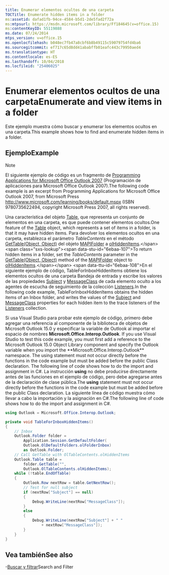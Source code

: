 ```yaml
---
title: Enumerar elementos ocultos de una carpeta
TOCTitle: Enumerate hidden items in a folder
ms:assetid: dafad1fb-94ce-4584-b5d1-2de5fad2f72a
ms:mtpsurl: https://msdn.microsoft.com/library/Ff184645(v=office.15)
ms:contentKeyID: 55119888
ms.date: 07/24/2014
mtps_version: v=office.15
ms.openlocfilehash: b048ec7fb47a8cbf6b8b49115c59079754fd4ba6
ms.sourcegitcommit: ef717c65d8dd41ababffb01eafc443c79950aed4
ms.translationtype: HT
ms.contentlocale: es-ES
ms.lasthandoff: 10/04/2018
ms.locfileid: "25406025"
---
```

# <a name="enumerate-hidden-items-in-a-folder"></a><span data-ttu-id="6ebaa-102">Enumerar elementos ocultos de una carpeta</span><span class="sxs-lookup"><span data-stu-id="6ebaa-102">Enumerate and view items in a folder</span></span>

<span data-ttu-id="6ebaa-103">Este ejemplo muestra cómo buscar y enumerar los elementos ocultos en una carpeta.</span><span class="sxs-lookup"><span data-stu-id="6ebaa-103">This example shows how to find and enumerate hidden items in a folder.</span></span>

## <a name="example"></a><span data-ttu-id="6ebaa-104">Ejemplo</span><span class="sxs-lookup"><span data-stu-id="6ebaa-104">Example</span></span>

> [!NOTE] 
> <span data-ttu-id="6ebaa-105">El siguiente ejemplo de código es un fragmento de [Programming Applications for Microsoft Office Outlook 2007](https://www.amazon.com/gp/product/0735622493?ie=UTF8&tag=msmsdn-20&linkCode=as2&camp=1789&creative=9325&creativeASIN=0735622493) (Programación de aplicaciones para Microsoft Office Outlook 2007).</span><span class="sxs-lookup"><span data-stu-id="6ebaa-105">The following code example is an excerpt from Programming Applications for Microsoft Office Outlook 2007, from  Microsoft Press http://www.microsoft.com/learning/books/default.mspx  (ISBN 9780735622494, copyright Microsoft Press 2007, all rights reserved).</span></span>

<span data-ttu-id="6ebaa-106">Una característica del objeto [Table](https://msdn.microsoft.com/library/bb652856\(v=office.15\)), que representa un conjunto de elementos en una carpeta, es que puede contener elementos ocultos.</span><span class="sxs-lookup"><span data-stu-id="6ebaa-106">One feature of the [Table](https://msdn.microsoft.com/library/bb652856\(v=office.15\)) object, which represents a set of items in a folder, is that it may have hidden items.</span></span> <span data-ttu-id="6ebaa-107">Para devolver los elementos ocultos en una carpeta, establezca el parámetro *TableContents* en el método [GetTable(Object, Object)](https://msdn.microsoft.com/library/bb612592\(v=office.15\)) del objeto [MAPIFolder](https://msdn.microsoft.com/library/bb624369\(v=office.15\)) a [olHiddenItems](https://msdn.microsoft.com/library/bb622801\(v=office.15\)).</span><span class="sxs-lookup"><span data-stu-id="6ebaa-107">To return hidden items in a folder, set the *TableContents* parameter in the [GetTable(Object, Object)](https://msdn.microsoft.com/library/bb612592\(v=office.15\)) method of the [MAPIFolder](https://msdn.microsoft.com/library/bb624369\(v=office.15\)) object to [olHiddenItems](https://msdn.microsoft.com/library/bb622801\(v=office.15\)).</span></span> <span data-ttu-id="6ebaa-108">En el siguiente ejemplo de código, TableForInboxHiddenItems obtiene los elementos ocultos de una carpeta Bandeja de entrada y escribe los valores de las propiedades [Subject](https://msdn.microsoft.com/library/bb611353\(v=office.15\)) y [MessageClass](https://msdn.microsoft.com/library/bb645845\(v=office.15\)) de cada elemento oculto a los agentes de escucha de seguimiento de la colección [Listeners](https://msdn.microsoft.com/library/system.diagnostics.debug.listeners.aspx).</span><span class="sxs-lookup"><span data-stu-id="6ebaa-108">In the following code example, TableForInboxHiddenItems obtains the hidden items of an Inbox folder, and writes the values of the [Subject](https://msdn.microsoft.com/library/bb611353\(v=office.15\)) and [MessageClass](https://msdn.microsoft.com/library/bb645845\(v=office.15\)) properties for each hidden item to the trace listeners of the [Listeners](https://msdn.microsoft.com/library/system.diagnostics.debug.listeners.aspx) collection.</span></span>

<span data-ttu-id="6ebaa-109">Si usa Visual Studio para probar este ejemplo de código, primero debe agregar una referencia al componente de la biblioteca de objetos de Microsoft Outlook 15.0 y especificar la variable de Outlook al importar el espacio de nombres **Microsoft.Office.Interop.Outlook**.</span><span class="sxs-lookup"><span data-stu-id="6ebaa-109">
    If you use Visual Studio to test this code example, you must first add a reference to the Microsoft Outlook 15.0 Object Library component and specify the Outlook variable when you import the \*\*Microsoft.Office.Interop.Outlook\*\* namespace. The using statement must not occur directly before the functions in the code example but must be added before the public Class declaration. The following line of code shows how to do the import and assignment in C#.
</span></span> <span data-ttu-id="6ebaa-110">La instrucción **using** no debe producirse directamente antes de las funciones en el ejemplo de código, pero debe agregarse antes de la declaración de clase pública.</span><span class="sxs-lookup"><span data-stu-id="6ebaa-110">The **using** statement must not occur directly before the functions in the code example but must be added before the public Class declaration.</span></span> <span data-ttu-id="6ebaa-111">La siguiente línea de código muestra cómo llevar a cabo la importación y la asignación en C\#.</span><span class="sxs-lookup"><span data-stu-id="6ebaa-111">The following line of code shows how to do the import and assignment in C\#.</span></span>

```csharp
using Outlook = Microsoft.Office.Interop.Outlook;
```


```csharp
private void TableForInboxHiddenItems()
{
    // Inbox
    Outlook.Folder folder =
        Application.Session.GetDefaultFolder(
        Outlook.OlDefaultFolders.olFolderInbox)
        as Outlook.Folder;
    // Call GetTable with OlTableContents.olHiddenItems
    Outlook.Table table =
        folder.GetTable("",
        Outlook.OlTableContents.olHiddenItems);
    while (!table.EndOfTable)
    {
        Outlook.Row nextRow = table.GetNextRow();
        // Test for null subject
        if (nextRow["Subject"] == null)
        {
            Debug.WriteLine(nextRow["MessageClass"]);
        }
        else
        {
            Debug.WriteLine(nextRow["Subject"] + " "
                + nextRow["MessageClass"]);
        }
    }
}
```

## <a name="see-also"></a><span data-ttu-id="6ebaa-112">Vea también</span><span class="sxs-lookup"><span data-stu-id="6ebaa-112">See also</span></span>

<span data-ttu-id="6ebaa-113">-[Buscar y filtrar](search-and-filter.md)</span><span class="sxs-lookup"><span data-stu-id="6ebaa-113">Search and Filter</span></span>

